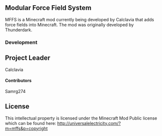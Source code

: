 ## Modular Force Field System
MFFS is a Minecraft mod currently being developed by Calclavia that adds force fields into Minecraft. The mod was originally developed by Thunderdark.

### Development
## Project Leader
Calclavia

#### Contributors
Samrg274

## License
This intellectual property is licensed under the Minecraft Mod Public license which can be found here: http://universalelectricity.com/?m=mffs&p=copyright
